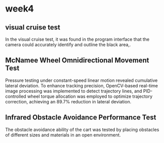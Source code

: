 # week4
## visual cruise test
In the visual cruise test, it was found in the program interface that the camera could accurately identify and outline the black area,.
## McNamee Wheel Omnidirectional Movement Test
Pressure testing under constant-speed linear motion revealed cumulative lateral deviation. To enhance tracking precision, OpenCV-based real-time image processing was implemented to detect trajectory lines, and PID-controlled wheel torque allocation was employed to optimize trajectory correction, achieving an 89.7% reduction in lateral deviation.
## Infrared Obstacle Avoidance Performance Test
The obstacle avoidance ability of the cart was tested by placing obstacles of different sizes and materials in an open environment.